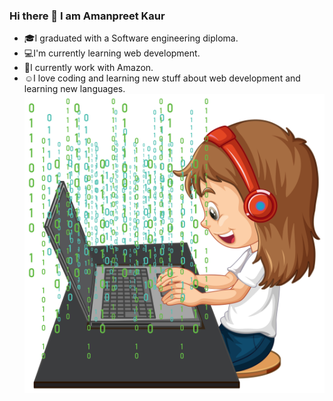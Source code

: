 ### Hi there 👋 I am Amanpreet Kaur

<!--
**AmanKaur1011/AmanKaur1011** is a ✨ _special_ ✨ repository because its `README.md` (this file) appears on your GitHub profile.

Here are some ideas to get you started:

- 🔭 I’m currently working on ...
- 🌱 I’m currently learning ...
- 👯 I’m looking to collaborate on ...
- 🤔 I’m looking for help with ...
- 💬 Ask me about ...
- 📫 How to reach me: ...
- 😄 Pronouns: ...
- ⚡ Fun fact: ...
-->
- 🎓I graduated with a Software engineering diploma.
- 💻I'm currently learning web development.
- 💼I currently work with Amazon.
- ☺️I love coding and learning new stuff about web development and learning new languages.
  ![cute girl coding](np9f_leld_220705.jpg)
